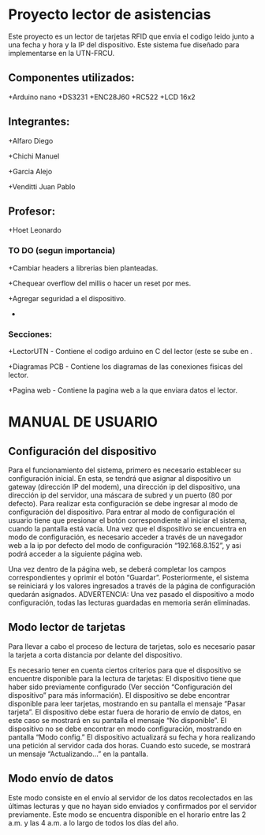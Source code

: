 # Proyecto lector de asistencias

Este proyecto es un lector de tarjetas RFID que envia el codigo leido junto a una fecha y hora y la IP del dispositivo. Este sistema fue diseñado para implementarse en la UTN-FRCU.

## Componentes utilizados:
+Arduino nano
+DS3231
+ENC28J60
+RC522
+LCD 16x2

## Integrantes:

+Alfaro Diego

+Chichi Manuel

+Garcia Alejo

+Venditti Juan Pablo

## Profesor:

+Hoet Leonardo

### TO DO (segun importancia)

+Cambiar headers a librerias bien planteadas.

+Chequear overflow del millis o hacer un reset por mes.

+Agregar seguridad a el dispositivo.

+

### Secciones:

+LectorUTN      - Contiene el codigo arduino en C del lector (este se sube en .

+Diagramas PCB  - Contiene los diagramas de las conexiones fisicas del lector.

+Pagina web     - Contiene la pagina web a la que enviara datos el lector.

# MANUAL DE USUARIO

## Configuración del dispositivo

Para el funcionamiento del sistema, primero es necesario establecer su configuración inicial. En esta, se tendrá que asignar al dispositivo un gateway (dirección IP del modem), una dirección ip del dispositivo, una dirección ip del servidor, una máscara de subred y un puerto (80 por defecto). 
Para realizar esta configuración se debe ingresar al modo de configuración del dispositivo. Para entrar al modo de configuración el usuario tiene que presionar el botón correspondiente al iniciar el sistema, cuando la pantalla está vacía.
Una vez que el dispositivo se encuentra en modo de configuración, es necesario acceder a través de un navegador web a la ip por defecto del modo de configuración “192.168.8.152”, y asi podrá acceder a la siguiente página web.


Una vez dentro de la página web, se deberá completar los campos correspondientes y oprimir el botón “Guardar”. Posteriormente, el sistema se reiniciará y los valores ingresados a través de la página de configuración quedarán asignados.
ADVERTENCIA: Una vez pasado el dispositivo a modo configuración, todas las lecturas guardadas en memoria serán eliminadas.


## Modo lector de tarjetas

Para llevar a cabo el proceso de lectura de tarjetas, solo es necesario pasar la tarjeta a corta distancia por delante del dispositivo.

Es necesario tener en cuenta ciertos criterios para que el dispositivo se encuentre disponible para la lectura de tarjetas:
El dispositivo tiene que haber sido previamente configurado (Ver sección “Configuración del dispositivo” para más información).
El dispositivo se debe encontrar disponible para leer tarjetas, mostrando en su pantalla el mensaje “Pasar tarjeta”.
El dispositivo debe estar fuera de horario de envío de datos, en este caso se mostrará en su pantalla el mensaje “No disponible”.
El dispositivo no se debe encontrar en modo configuración, mostrando en pantalla “Modo config.”
El dispositivo actualizará su fecha y hora realizando una petición al servidor cada dos horas. Cuando esto sucede, se mostrará un mensaje “Actualizando...” en la pantalla.


## Modo envío de datos

Este modo consiste en el envío al servidor de los datos recolectados en las últimas lecturas y que no hayan sido enviados y confirmados por el servidor previamente.
Este modo se encuentra disponible en el horario entre las 2 a.m. y las 4 a.m. a lo largo de todos los días del año.

